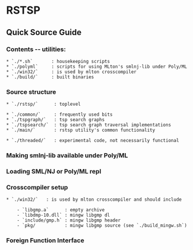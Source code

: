 # RSTSP

## Quick Source Guide

### Contents -- utilities:

    * `./*.sh`       : housekeeping scripts
    * `./polyml`     : scripts for using MLton's smlnj-lib under Poly/ML
    * `./win32/`     : is used by mlton crosscompiler
    * `./build/`     : built binaries

### Source structure

    * `./rstsp/`      : toplevel

    * `./common/`     : frequently used bits
    * `./tspgraph/`   : tsp search graphs
    * `./tspsearch/`  : tsp search graph traversal implementations
    * `./main/`       : rstsp utility's common functionality

    * `./threaded/`   : experimental code, not necessarily functional

### Making smlnj-lib available under Poly/ML

### Loading SML/NJ or Poly/ML repl

### Crosscompiler setup

    * `./win32/`   : is used by mlton crosscompiler and should include

        - `libgmp.a`      : empty archive
        - `libdmp-10.dll` : mingw libgmp dl
        - `include/gmp.h` : mingw libgmp header
        - `pkg/           : mingw libgmp source (see `./build_mingw.sh`)

### Foreign Function Interface

